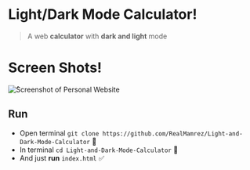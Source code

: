 # Light/Dark Mode Calculator!


> A web **calculator** with **dark and light** mode

# Screen Shots!

![ُScreenshot of Personal Website](https://i.ibb.co/syxqYSs/Untitled-2-Recovered-copy.png)

## Run

 - Open terminal `git clone https://github.com/RealMamrez/Light-and-Dark-Mode-Calculator` 📩
 - In terminal `cd Light-and-Dark-Mode-Calculator` 📂
 - And just **run** `index.html` ✅